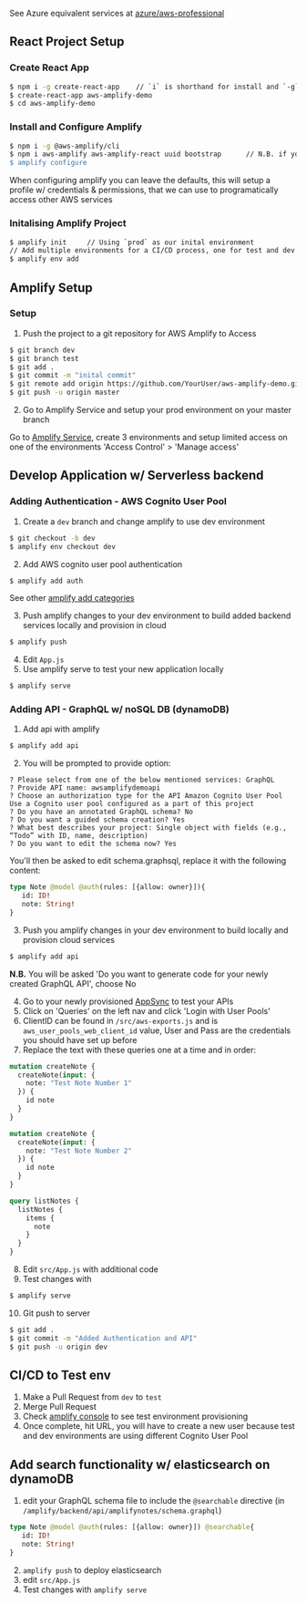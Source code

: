 See Azure equivalent services at [azure/aws-professional](https://docs.microsoft.com/en-us/azure/architecture/aws-professional/services)

## React Project Setup

### Create React App

```bash
$ npm i -g create-react-app    // `i` is shorthand for install and `-g` is to install gobally (access module from anywhere on dev machine)
$ create-react-app aws-amplify-demo
$ cd aws-amplify-demo
```

### Install and Configure Amplify

```bash
$ npm i -g @aws-amplify/cli
$ npm i aws-amplify aws-amplify-react uuid bootstrap      // N.B. if you are using an older version of node npm you'll need the `--save` option
$ amplify configure
```

When configuring amplify you can leave the defaults, this will setup a profile w/ credentials & permissions, that we can use to programatically access other AWS services

### Initalising Amplify Project

```bash
$ amplify init     // Using `prod` as our inital environment
// Add multiple environments for a CI/CD process, one for test and dev (using previously made profile)
$ amplify env add
````

## Amplify Setup

### Setup

1. Push the project to a git repository for AWS Amplify to Access

```bash
$ git branch dev
$ git branch test
$ git add .
$ git commit -m "inital commit"
$ git remote add origin https://github.com/YourUser/aws-amplify-demo.git
$ git push -u origin master
```

2. Go to Amplify Service and setup your prod environment on your master branch

Go to [Amplify Service](https://console.aws.amazon.com/amplify), create 3 environments and setup limited access on one of the environments 'Access Control' > 'Manage access'


## Develop Application w/ Serverless backend

### Adding Authentication - AWS Cognito User Pool

1. Create a `dev` branch and change amplify to use dev environment

```bash
$ git checkout -b dev
$ amplify env checkout dev
```

2. Add AWS cognito user pool authentication

```bash
$ amplify add auth
```

See other [amplify add categories](https://github.com/aws-amplify/amplify-cli#category-specific-commands)

3. Push amplify changes to your dev environment to build added backend services locally and provision in cloud 

```bash
$ amplify push
```

4. Edit `App.js`
5. Use amplify serve to test your new application locally

```bash
$ amplify serve
```

### Adding API - GraphQL w/ noSQL DB (dynamoDB)

1. Add api with amplify

```bash
$ amplify add api
```

2. You will be prompted to provide option:

```
? Please select from one of the below mentioned services: GraphQL
? Provide API name: awsamplifydemoapi
? Choose an authorization type for the API Amazon Cognito User Pool
Use a Cognito user pool configured as a part of this project
? Do you have an annotated GraphQL schema? No
? Do you want a guided schema creation? Yes
? What best describes your project: Single object with fields (e.g., “Todo” with ID, name, description)
? Do you want to edit the schema now? Yes
```

You'll then be asked to edit schema.graphsql, replace it with the following content:

```GraphQL
type Note @model @auth(rules: [{allow: owner}]){
   id: ID!
   note: String!
}
```

3. Push you amplify changes in your dev environment to build locally and provision cloud services

```bash
$ amplify add api
```

**N.B.** You will be asked 'Do you want to generate code for your newly created GraphQL API', choose No

4. Go to your newly provisioned [AppSync](https://console.aws.amazon.com/appsync/home) to test your APIs
5. Click on 'Queries' on the left nav and click 'Login with User Pools'
6. ClientID can be found in `/src/aws-exports.js` and is `aws_user_pools_web_client_id` value, User and Pass are the credentials you should have set up before
7. Replace the text with these queries one at a time and in order:
 
```GraphQL
mutation createNote {
  createNote(input: {
    note: "Test Note Number 1"
  }) {
    id note
  }
}
```

```GraphQL
mutation createNote {
  createNote(input: {
    note: "Test Note Number 2"
  }) {
    id note
  }
}
```

```GraphQL
query listNotes {
  listNotes {
    items {
      note
    }
  }
}
```

8. Edit `src/App.js` with additional code
9. Test changes with 

```bash
$ amplify serve
```

10. Git push to server

```bash
$ git add .
$ git commit -m "Added Authentication and API"
$ git push -u origin dev
```

## CI/CD to Test env

1. Make a Pull Request from `dev` to `test`
2. Merge Pull Request
3. Check [amplify console](https://console.aws.amazon.com/amplify/home) to see test environment provisioning
4. Once complete, hit URL, you will have to create a new user because test and dev environments are using different Cognito User Pool

## Add search functionality w/ elasticsearch on dynamoDB

1. edit your GraphQL schema file to include the `@searchable` directive (in `/amplify/backend/api/amplifynotes/schema.graphql`)

```GraphQL
type Note @model @auth(rules: [{allow: owner}]) @searchable{
   id: ID!
   note: String!
}
```

2. `amplify push` to deploy elasticsearch
3. edit `src/App.js`
4. Test changes with `amplify serve`
